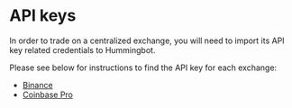 # API keys

In order to trade on a centralized exchange, you will need to import its API key related credentials to Hummingbot.

Please see below for instructions to find the API key for each exchange:

* [Binance](/connectors/binance)
* [Coinbase Pro](/connectors/coinbase)